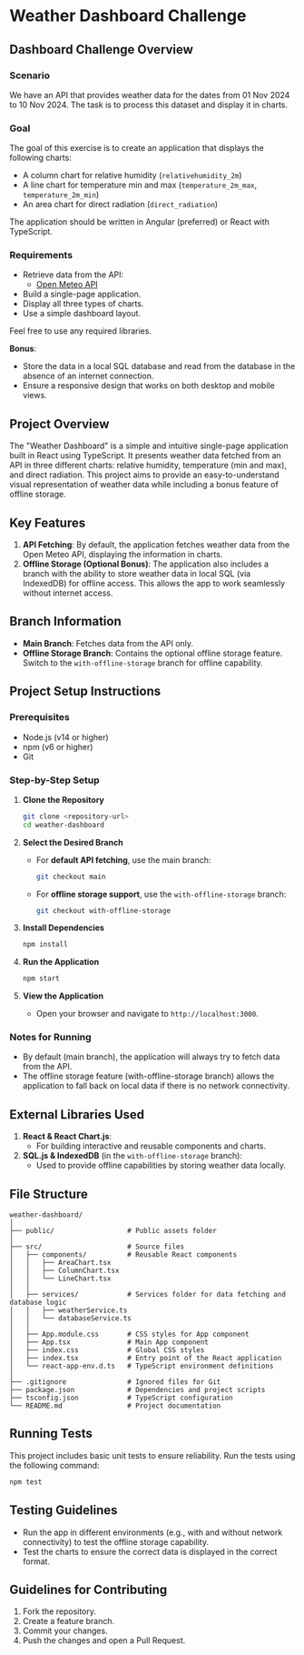 # Weather Dashboard Challenge

## Dashboard Challenge Overview

### Scenario
We have an API that provides weather data for the dates from 01 Nov 2024 to 10 Nov 2024. The task is to process this dataset and display it in charts.

### Goal
The goal of this exercise is to create an application that displays the following charts:
- A column chart for relative humidity (`relativehumidity_2m`)
- A line chart for temperature min and max (`temperature_2m_max`, `temperature_2m_min`)
- An area chart for direct radiation (`direct_radiation`)

The application should be written in Angular (preferred) or React with TypeScript.

### Requirements
- Retrieve data from the API:
  - [Open Meteo API](https://api.open-meteo.com/v1/forecast?latitude=1.29&longitude=103.85&hourly=relativehumidity_2m,direct_radiation&daily=temperature_2m_max,temperature_2m_min&timezone=Asia%2FSingapore&start_date=2024-11-01&end_date=2024-11-10)
- Build a single-page application.
- Display all three types of charts.
- Use a simple dashboard layout.

Feel free to use any required libraries.

**Bonus**:
- Store the data in a local SQL database and read from the database in the absence of an internet connection.
- Ensure a responsive design that works on both desktop and mobile views.

## Project Overview

The "Weather Dashboard" is a simple and intuitive single-page application built in React using TypeScript. It presents weather data fetched from an API in three different charts: relative humidity, temperature (min and max), and direct radiation. This project aims to provide an easy-to-understand visual representation of weather data while including a bonus feature of offline storage.

## Key Features

1. **API Fetching**: By default, the application fetches weather data from the Open Meteo API, displaying the information in charts.
2. **Offline Storage (Optional Bonus)**: The application also includes a branch with the ability to store weather data in local SQL (via IndexedDB) for offline access. This allows the app to work seamlessly without internet access.

## Branch Information

- **Main Branch**: Fetches data from the API only.
- **Offline Storage Branch**: Contains the optional offline storage feature. Switch to the `with-offline-storage` branch for offline capability.

## Project Setup Instructions

### Prerequisites
- Node.js (v14 or higher)
- npm (v6 or higher)
- Git

### Step-by-Step Setup

1. **Clone the Repository**
   ```bash
   git clone <repository-url>
   cd weather-dashboard
   ```

2. **Select the Desired Branch**
   - For **default API fetching**, use the main branch:
     ```bash
     git checkout main
     ```
   - For **offline storage support**, use the `with-offline-storage` branch:
     ```bash
     git checkout with-offline-storage
     ```

3. **Install Dependencies**
   ```bash
   npm install
   ```

4. **Run the Application**
   ```bash
   npm start
   ```

5. **View the Application**
   - Open your browser and navigate to `http://localhost:3000`.

### Notes for Running

- By default (main branch), the application will always try to fetch data from the API. 
- The offline storage feature (with-offline-storage branch) allows the application to fall back on local data if there is no network connectivity.

## External Libraries Used

1. **React & React Chart.js**:
   - For building interactive and reusable components and charts.
2. **SQL.js & IndexedDB** (in the `with-offline-storage` branch):
   - Used to provide offline capabilities by storing weather data locally.

## File Structure

```
weather-dashboard/
│
├── public/                  # Public assets folder
│
├── src/                     # Source files
│   ├── components/          # Reusable React components
│   │   ├── AreaChart.tsx
│   │   ├── ColumnChart.tsx
│   │   └── LineChart.tsx
│   │
│   ├── services/            # Services folder for data fetching and database logic
│   │   ├── weatherService.ts
│   │   └── databaseService.ts
│   │
│   ├── App.module.css       # CSS styles for App component
│   ├── App.tsx              # Main App component
│   ├── index.css            # Global CSS styles
│   ├── index.tsx            # Entry point of the React application
│   └── react-app-env.d.ts   # TypeScript environment definitions
│
├── .gitignore               # Ignored files for Git
├── package.json             # Dependencies and project scripts
├── tsconfig.json            # TypeScript configuration
└── README.md                # Project documentation
```

## Running Tests

This project includes basic unit tests to ensure reliability. Run the tests using the following command:
```bash
npm test
```

## Testing Guidelines
- Run the app in different environments (e.g., with and without network connectivity) to test the offline storage capability.
- Test the charts to ensure the correct data is displayed in the correct format.

## Guidelines for Contributing

1. Fork the repository.
2. Create a feature branch.
3. Commit your changes.
4. Push the changes and open a Pull Request.
